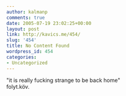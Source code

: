 ```yaml
---
author: kalmanp
comments: true
date: 2005-07-19 23:02:25+00:00
layout: post
link: http://kavics.me/454/
slug: '454'
title: No Content Found
wordpress_id: 454
categories:
- Uncategorized
---
```


"it is really fucking strange to be back home"  
folyt.köv.

